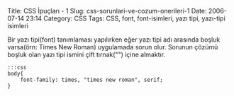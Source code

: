 Title: CSS İpuçları - 1
Slug: css-sorunlari-ve-cozum-onerileri-1
Date: 2006-07-14 23:14
Category: CSS
Tags: CSS, font, font-isimleri, yazı tipi, yazı-tipi isimleri

Bir yazı tipi(font) tanımlaması yapılırken eğer yazı tipi adı arasında
boşluk varsa(örn: Times New Roman) uygulamada sorun olur. Sorunun çözümü
boşluk olan yazı tipi ismini çift tırnak("") içine almaktır.
	
	:::css
	body{
		font-family: times, "times new roman", serif;
	}


